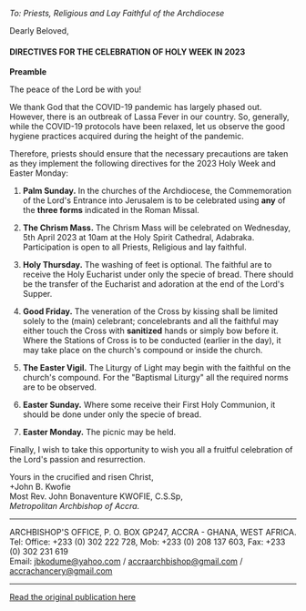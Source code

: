 <base target="_blank">

*To: Priests, Religious and Lay Faithful of the Archdiocese*

Dearly Beloved,

#### DIRECTIVES FOR THE CELEBRATION OF HOLY WEEK IN 2023

**Preamble**

The peace of the Lord be with you!

We thank God that the COVID-19 pandemic has largely phased out. However, there is an outbreak of Lassa Fever in our country. So, generally, while the COVID-19 protocols have been relaxed, let us observe the good hygiene practices acquired during the height of the pandemic.

Therefore, priests should ensure that the necessary precautions are taken as they implement the following directives for the 2023 Holy Week and Easter Monday:

1. **Palm Sunday.** In the churches of the Archdiocese, the Commemoration of the Lord's Entrance into Jerusalem is to be celebrated using **any** of the **three forms** indicated in the Roman Missal.

2. **The Chrism Mass.** The Chrism Mass will be celebrated on Wednesday, 5th April 2023 at 10am at the Holy Spirit Cathedral, Adabraka. Participation is open to all Priests, Religious and lay faithful.

3. **Holy Thursday.** The washing of feet is optional. The faithful are to receive the Holy Eucharist under only the specie of bread. There should be the transfer of the Eucharist and adoration at the end of the Lord's Supper.

4. **Good Friday.** The veneration of the Cross by kissing shall be limited solely to the (main) celebrant; concelebrants and all the faithful may either touch the Cross with **sanitized** hands or simply bow before it. Where the Stations of Cross is to be conducted (earlier in the day), it may take place on the church's compound or inside the church.

5. **The Easter Vigil.** The Liturgy of Light may begin with the faithful on the church's compound. For the "Baptismal Liturgy" all the required norms are to be observed.

6. **Easter Sunday.** Where some receive their First Holy Communion, it should be done under only the specie of bread.

7. **Easter Monday.** The picnic may be held.

Finally, I wish to take this opportunity to wish you all a fruitful celebration of the Lord's passion and resurrection.

Yours in the crucified and risen Christ, <br>
+John B. Kwofie <br>
Most Rev. John Bonaventure KWOFIE, C.S.Sp, <br>
*Metropolitan Archbishop of Accra.* <br>

---

ARCHBISHOP'S OFFICE, P. O. BOX GP247, ACCRA - GHANA, WEST AFRICA. <br>
Tel: Office: +233 (0) 302 222 728, Mob: +233 (0) 208 137 603, Fax: +233 (0) 302 231 619 <br>
Email: jbkodume@yahoo.com / accraarchbishop@gmail.com / accrachancery@gmail.com

---

[Read the original publication here](https://drive.google.com/file/d/1xGvRI9DCugCVChD2r8SfdYyYBMJudfIB/view?usp=share_link)
